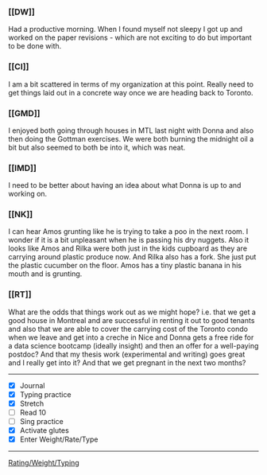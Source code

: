 ### [[DW]]
Had a productive morning. When I found myself not sleepy I got up and worked on the paper revisions - which are not exciting to do but important to be done with.

### [[CI]]
I am a bit scattered in terms of my organization at this point. Really need to get things laid out in a concrete way once we are heading back to Toronto.

### [[GMD]]
I enjoyed both going through houses in MTL last night with Donna and also then doing the Gottman exercises. We were both burning the midnight oil a bit but also seemed to both be into it, which was neat.

### [[IMD]]
I need to be better about having an idea about what Donna is up to and working on.

### [[NK]]
I can hear Amos grunting like he is trying to take a poo in the next room. I wonder if it is a bit unpleasant when he is passing his dry nuggets. Also it looks like Amos and Rilka were both just in the kids cupboard as they are carrying around plastic produce now. And Rilka also has a fork. She just put the plastic cucumber on the floor. Amos has a tiny plastic banana in his mouth and is grunting.

### [[RT]]
What are the odds that things work out as we might hope? i.e. that we get a good house in Montreal and are successful in renting it out to good tenants and also that we are able to cover the carrying cost of the Toronto condo when we leave and get into a creche in Nice and Donna gets a free ride for a data science bootcamp (ideally insight) and then an offer for a well-paying postdoc? And that my thesis work (experimental and writing) goes great and I really get into it? And that we get pregnant in the next two months?

---
- [x] Journal
- [x] Typing practice
- [x] Stretch
- [ ] Read 10
- [ ] Sing practice
- [x] Activate glutes
- [x] Enter Weight/Rate/Type
---

[Rating/Weight/Typing](https://docs.google.com/spreadsheets/d/1p6cinTqipnxyiSCgPBAWp2cAHA5q6P0NL58bNCxedCY/edit#gid=0)

